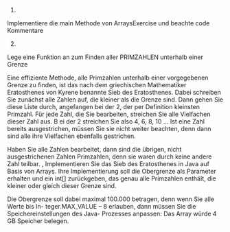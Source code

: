 1.
Implementiere die main Methode von ArraysExercise und beachte code Kommentare

2. 
Lege eine Funktion an zum Finden aller PRIMZAHLEN unterhalb einer Grenze

Eine effiziente Methode, alle Primzahlen unterhalb einer vorgegebenen Grenze zu finden, ist das nach dem griechischen Mathematiker 
Eratosthenes von Kyrene benannte Sieb des Eratosthenes. 
Dabei schreiben Sie zunächst alle Zahlen auf, die kleiner als die Grenze sind. 
Dann gehen Sie diese Liste durch, angefangen bei der 2, der per Definition kleinsten Primzahl. 
Für jede Zahl, die Sie bearbeiten, streichen Sie alle Vielfachen dieser Zahl aus. B
ei der 2 streichen Sie also 4, 6, 8, 10 ... Ist eine Zahl bereits ausgestrichen, müssen Sie sie nicht weiter beachten, 
denn dann sind alle ihre Vielfachen ebenfalls gestrichen. 

Haben Sie alle Zahlen bearbeitet, dann sind die übrigen, nicht ausgestrichenen Zahlen Primzahlen, 
denn sie waren durch keine andere Zahl teilbar.
,
Implementieren Sie das Sieb des Eratosthenes in Java auf Basis von Arrays. 
Ihre Implementierung soll die Obergrenze als Parameter erhalten und ein int[] zurückgeben, das genau alle Primzahlen enthält, 
die kleiner oder gleich dieser Grenze sind. 

Die Obergrenze soll dabei maximal 100.000 betragen, denn wenn Sie alle Werte bis In- teger.MAX_VALUE – 8 erlauben, 
dann müssen Sie die Speichereinstellungen des Java- Prozesses anpassen: Das Array würde 4 GB Speicher belegen. 